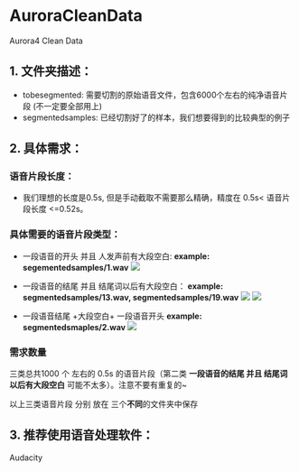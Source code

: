 # AuroraCleanData
Aurora4 Clean Data
## 1. 文件夹描述：
* tobesegmented:
需要切割的原始语音文件，包含6000个左右的纯净语音片段 (不一定要全部用上)
* segmentedsamples: 
已经切割好了的样本，我们想要得到的比较典型的例子

## 2. 具体需求：
### 语音片段长度：
* 我们理想的长度是0.5s, 但是手动截取不需要那么精确，精度在 0.5s< 语音片段长度 <=0.52s。
### 具体需要的语音片段类型：
* 一段语音的开头 并且 人发声前有大段空白: **example: segementedsamples/1.wav**
![](
https://user-images.githubusercontent.com/20760190/41382976-5291fe8c-6f23-11e8-9d66-d8a0a278eb34.png)

* 一段语音的结尾 并且 结尾词以后有大段空白： **example: segmentedsamples/13.wav, segmentedsamples/19.wav**
![](https://user-images.githubusercontent.com/20760190/41383171-3d53ddfa-6f24-11e8-9599-686625e9a036.png)
![](https://user-images.githubusercontent.com/20760190/41383170-3d382ca4-6f24-11e8-824d-e2da857cce5a.png)

* 一段语音结尾 +大段空白+ 一段语音开头 **example: segmentedsmaples/2.wav**
![](https://user-images.githubusercontent.com/20760190/41383283-cef45d20-6f24-11e8-9b02-ab2d224ef40c.png)

### 需求数量
三类总共1000 个 左右的 0.5s 的语音片段（第二类  **一段语音的结尾 并且 结尾词以后有大段空白** 可能不太多）。注意不要有重复的~

以上三类语音片段 分别 放在 三个**不同**的文件夹中保存

## 3. 推荐使用语音处理软件：
Audacity


